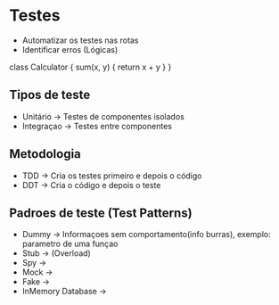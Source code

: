 # Testes 

- Automatizar os testes nas rotas
- Identificar erros (Lógicas)


class Calculator {
  sum(x, y) {
    return x + y
  }
}
  
## Tipos de teste

- Unitário -> Testes de componentes isolados
- Integraçao -> Testes entre componentes

## Metodologia

- TDD -> Cria os testes primeiro e depois o código
- DDT -> Cria o código e depois o teste

## Padroes de teste (Test Patterns)

- Dummy -> Informaçoes sem comportamento(info burras), exemplo: parametro de uma funçao
- Stub -> (Overload) 
- Spy -> 
- Mock -> 
- Fake -> 
- InMemory Database ->
